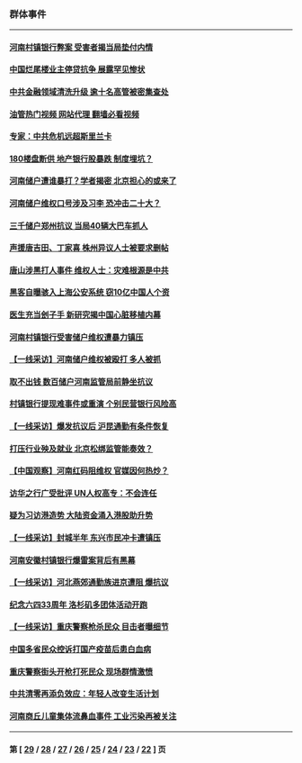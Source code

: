 ### 群体事件
---
#### [河南村镇银行弊案 受害者揭当局垫付内情](../../pages/ncid279/n13791990.md?08031245) 
#### [中国烂尾楼业主停贷抗争 展露罕见惨状](../../pages/ncid279/n13787794.md?08031245) 
#### [中共金融领域清洗升级 逾十名高管被密集查处](../../pages/ncid279/n13782694.md?08031245) 
#### [油管热门视频 网站代理 翻墙必看视频](http://209.222.30.114:81/youtube.html?08031245)
#### [专家：中共危机远超斯里兰卡](../../pages/ncid279/n13782248.md?08031245) 
#### [180楼盘断供 地产银行股暴跌 制度埋坑？](../../pages/ncid279/n13780778.md?08031245) 
#### [河南储户遭谁暴打？学者揭密 北京担心的或来了](../../pages/ncid279/n13779407.md?08031245) 
#### [河南储户维权口号涉及习李 恐冲击二十大？](../../pages/ncid279/n13778148.md?08031245) 
#### [三千储户郑州抗议 当局40辆大巴车抓人](../../pages/ncid279/n13777593.md?08031245) 
#### [声援唐吉田、丁家喜 株州异议人士被要求删帖](../../pages/ncid279/n13775534.md?08031245) 
#### [唐山涉黑打人事件 维权人士：灾难根源是中共](../../pages/ncid279/n13773534.md?08031245) 
#### [黑客自曝骇入上海公安系统 窃10亿中国人个资](../../pages/ncid279/n13773395.md?08031245) 
#### [医生充当刽子手 新研究揭中国心脏移植内幕](../../pages/ncid279/n13772291.md?08031245) 
#### [河南村镇银行受害储户维权遭暴力镇压](../../pages/ncid279/n13770841.md?08031245) 
#### [【一线采访】河南储户维权被殴打 多人被抓](../../pages/ncid279/n13768629.md?08031245) 
#### [取不出钱 数百储户河南监管局前静坐抗议](../../pages/ncid279/n13767198.md?08031245) 
#### [村镇银行提现难事件或重演 个别民营银行风险高](../../pages/ncid279/n13764495.md?08031245) 
#### [【一线采访】爆发抗议后 沪昆通勤有条件恢复](../../pages/ncid279/n13763504.md?08031245) 
#### [打压行业殃及就业 北京松绑监管能奏效？](../../pages/ncid279/n13761130.md?08031245) 
#### [【中国观察】河南红码阻维权 官媒因何热炒？](../../pages/ncid279/n13760146.md?08031245) 
#### [访华之行广受批评 UN人权高专：不会连任](../../pages/ncid279/n13758655.md?08031245) 
#### [疑为习访港造势 大陆资金涌入港股助升势](../../pages/ncid279/n13756127.md?08031245) 
#### [【一线采访】封城半年 东兴市民冲卡遭镇压](../../pages/ncid279/n13754277.md?08031245) 
#### [河南安徽村镇银行爆雷案背后有黑幕](../../pages/ncid279/n13754230.md?08031245) 
#### [【一线采访】河北燕郊通勤族进京遭阻 爆抗议](../../pages/ncid279/n13749999.md?08031245) 
#### [纪念六四33周年 洛杉矶多团体活动开跑](../../pages/ncid279/n13749760.md?08031245) 
#### [【一线采访】重庆警察枪杀民众 目击者曝细节](../../pages/ncid279/n13749360.md?08031245) 
#### [中国多省民众控诉打国产疫苗后患白血病](../../pages/ncid279/n13748740.md?08031245) 
#### [重庆警察街头开枪打死民众 现场群情激愤](../../pages/ncid279/n13749070.md?08031245) 
#### [中共清零再添负效应：年轻人改变生活计划](../../pages/ncid279/n13748102.md?08031245) 
#### [河南商丘儿童集体流鼻血事件 工业污染再被关注](../../pages/ncid279/n13747065.md?08031245) 

---
#### 第 [ [29](./29.md?08031245) / [28](./28.md?08031245) / [27](./27.md?08031245) / [26](./26.md?08031245) / [25](./25.md?08031245) / [24](./24.md?08031245) / [23](./23.md?08031245) / [22](./22.md?08031245) ] 页

